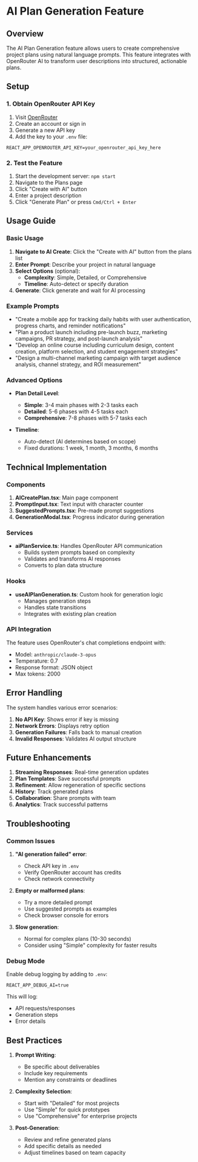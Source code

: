 # AI Plan Generation Feature

## Overview

The AI Plan Generation feature allows users to create comprehensive project plans using natural language prompts. This feature integrates with OpenRouter AI to transform user descriptions into structured, actionable plans.

## Setup

### 1. Obtain OpenRouter API Key

1. Visit [OpenRouter](https://openrouter.ai/keys)
2. Create an account or sign in
3. Generate a new API key
4. Add the key to your `.env` file:

```env
REACT_APP_OPENROUTER_API_KEY=your_openrouter_api_key_here
```

### 2. Test the Feature

1. Start the development server: `npm start`
2. Navigate to the Plans page
3. Click "Create with AI" button
4. Enter a project description
5. Click "Generate Plan" or press `Cmd/Ctrl + Enter`

## Usage Guide

### Basic Usage

1. **Navigate to AI Create**: Click the "Create with AI" button from the plans list
2. **Enter Prompt**: Describe your project in natural language
3. **Select Options** (optional):
   - **Complexity**: Simple, Detailed, or Comprehensive
   - **Timeline**: Auto-detect or specify duration
4. **Generate**: Click generate and wait for AI processing

### Example Prompts

- "Create a mobile app for tracking daily habits with user authentication, progress charts, and reminder notifications"
- "Plan a product launch including pre-launch buzz, marketing campaigns, PR strategy, and post-launch analysis"
- "Develop an online course including curriculum design, content creation, platform selection, and student engagement strategies"
- "Design a multi-channel marketing campaign with target audience analysis, channel strategy, and ROI measurement"

### Advanced Options

- **Plan Detail Level**:
  - **Simple**: 3-4 main phases with 2-3 tasks each
  - **Detailed**: 5-6 phases with 4-5 tasks each
  - **Comprehensive**: 7-8 phases with 5-7 tasks each

- **Timeline**:
  - Auto-detect (AI determines based on scope)
  - Fixed durations: 1 week, 1 month, 3 months, 6 months

## Technical Implementation

### Components

1. **AICreatePlan.tsx**: Main page component
2. **PromptInput.tsx**: Text input with character counter
3. **SuggestedPrompts.tsx**: Pre-made prompt suggestions
4. **GenerationModal.tsx**: Progress indicator during generation

### Services

- **aiPlanService.ts**: Handles OpenRouter API communication
  - Builds system prompts based on complexity
  - Validates and transforms AI responses
  - Converts to plan data structure

### Hooks

- **useAIPlanGeneration.ts**: Custom hook for generation logic
  - Manages generation steps
  - Handles state transitions
  - Integrates with existing plan creation

### API Integration

The feature uses OpenRouter's chat completions endpoint with:
- Model: `anthropic/claude-3-opus`
- Temperature: 0.7
- Response format: JSON object
- Max tokens: 2000

## Error Handling

The system handles various error scenarios:

1. **No API Key**: Shows error if key is missing
2. **Network Errors**: Displays retry option
3. **Generation Failures**: Falls back to manual creation
4. **Invalid Responses**: Validates AI output structure

## Future Enhancements

1. **Streaming Responses**: Real-time generation updates
2. **Plan Templates**: Save successful prompts
3. **Refinement**: Allow regeneration of specific sections
4. **History**: Track generated plans
5. **Collaboration**: Share prompts with team
6. **Analytics**: Track successful patterns

## Troubleshooting

### Common Issues

1. **"AI generation failed" error**:
   - Check API key in `.env`
   - Verify OpenRouter account has credits
   - Check network connectivity

2. **Empty or malformed plans**:
   - Try a more detailed prompt
   - Use suggested prompts as examples
   - Check browser console for errors

3. **Slow generation**:
   - Normal for complex plans (10-30 seconds)
   - Consider using "Simple" complexity for faster results

### Debug Mode

Enable debug logging by adding to `.env`:
```env
REACT_APP_DEBUG_AI=true
```

This will log:
- API requests/responses
- Generation steps
- Error details

## Best Practices

1. **Prompt Writing**:
   - Be specific about deliverables
   - Include key requirements
   - Mention any constraints or deadlines

2. **Complexity Selection**:
   - Start with "Detailed" for most projects
   - Use "Simple" for quick prototypes
   - Use "Comprehensive" for enterprise projects

3. **Post-Generation**:
   - Review and refine generated plans
   - Add specific details as needed
   - Adjust timelines based on team capacity
